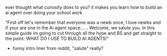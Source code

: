 ever thought what curiosity does to you? it makes you learn how to build an ai agent over doing your school work



"First off let's remember that everyone was a newb once, I love newbs and if your are one in the Ai agent space...... Welcome, we salute you. In this simple guide im going to cut through all the hype and BS and get straight to the point. WHAT DO I USE TO BUILD AI AGENTS!"
- funny intro liner from reddit, "salute" really? 
